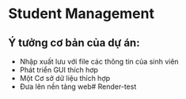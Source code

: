 # Student Management
## Ý tưởng cơ bản của dự án:
- Nhập xuất lưu với file các thông tin của sinh viên
- Phát triển GUI thích hơp
- Một Cơ sở dữ liệu thích hợp
- Đưa lên nền tảng web# Render-test
